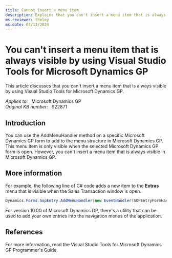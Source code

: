 ```yaml
---
title: Cannot insert a menu item
description: Explains that you can't insert a menu item that is always visible by using Visual Studio Tools for Microsoft Dynamics GP.
ms.reviewer: theley
ms.date: 03/13/2024
---
```

# You can't insert a menu item that is always visible by using Visual Studio Tools for Microsoft Dynamics GP

This article discusses that you can't insert a menu item that is always visible by using Visual Studio Tools for Microsoft Dynamics GP.

_Applies to:_ &nbsp; Microsoft Dynamics GP  
_Original KB number:_ &nbsp; 922871

## Introduction

You can use the AddMenuHandler method on a specific Microsoft Dynamics GP form to add to the menu structure in Microsoft Dynamics GP. This menu item is only visible when the selected Microsoft Dynamics GP form is open. However, you can't insert a menu item that is always visible in Microsoft Dynamics GP.

## More information

For example, the following line of C# code adds a new item to the **Extras** menu that is visible when the Sales Transaction window is open.

```csharp
Dynamics.Forms.SopEntry.AddMenuHandler(new EventHandler(SOPEntryFormHandler), "SOP Menu Item");
```

For version 10.00 of Microsoft Dynamics GP, there's a utility that can be used to add your own entries into the navigation menus of the application.

## References

For more information, read the Visual Studio Tools for Microsoft Dynamics GP Programmer's Guide.
